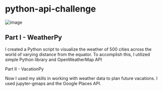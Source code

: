 # python-api-challenge

![image](https://user-images.githubusercontent.com/118692087/219827261-503c5844-8675-4314-a575-609e571ea906.png)

## Part I - WeatherPy

I created a Python script to visualize the weather of 500 cities across the world of varying distance from the equator. To accomplish this, I utilized simple Python library and OpenWeatherMap API

Part II - VacationPy

Now I used my skills in working with weather data to plan future vacations. I used jupyter-gmaps and the Google Places API.

